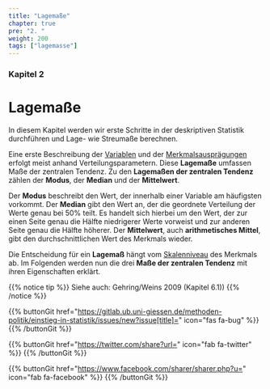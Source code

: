 ```yaml
---
title: "Lagemaße"
chapter: true
pre: "2. "
weight: 200
tags: ["lagemasse"]
---
```


### Kapitel  2

# Lagemaße 

In diesem Kapitel werden wir erste Schritte in der deskriptiven Statistik durchführen und Lage- wie Streumaße berechnen.

Eine erste Beschreibung der [Variablen](../glossar/variable/index.html) und der [Merkmalsausprägungen](../glossar/merkmalsauspraegung/index.html) erfolgt meist anhand Verteilungsparametern. Diese **Lagemaße** umfassen Maße der zentralen Tendenz. Zu den **Lagemaßen der zentralen Tendenz** zählen der **Modus**, der **Median** und der **Mittelwert**.

Der **Modus** beschreibt den Wert, der innerhalb einer Variable am häufigsten vorkommt. Der **Median** gibt den Wert an, der die geordnete Verteilung der Werte genau bei 50\% teilt. Es handelt sich hierbei um den Wert, der zur einen Seite genau die Hälfte niedrigerer Werte vorweist und zur anderen Seite genau die Hälfte höherer. Der **Mittelwert**, auch **arithmetisches Mittel**, gibt den durchschnittlichen Wert des Merkmals wieder.

Die Entscheidung für ein **Lagemaß** hängt vom [Skalenniveau](../glossar/skalenniveau/index.html) des Merkmals ab.
Im Folgenden werden nun die drei **Maße der zentralen Tendenz** mit ihren Eigenschaften erklärt.

{{% notice tip %}}
Siehe auch: Gehring/Weins 2009 (Kapitel 6.1))
{{% /notice %}}

{{% buttonGit href="https://gitlab.ub.uni-giessen.de/methoden-politik/einstieg-in-statistik/issues/new?issue[title]=" icon="fas fa-bug" %}} {{% /buttonGit %}} 

{{% buttonGit href="https://twitter.com/share?url=" icon="fab fa-twitter" %}} {{% /buttonGit %}}

{{% buttonGit href="https://www.facebook.com/sharer/sharer.php?u=" icon="fab fa-facebook" %}} {{% /buttonGit %}}
